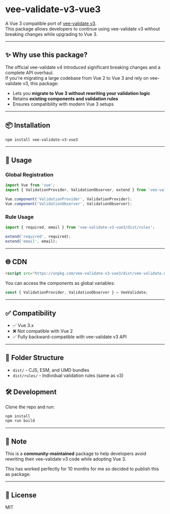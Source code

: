 # vee-validate-v3-vue3

A Vue 3 compatible port of [vee-validate v3](https://github.com/logaretm/vee-validate/tree/v3.4.14).  
This package allows developers to continue using vee-validate v3 without breaking changes while upgrading to Vue 3.

---

## ✨ Why use this package?

The official vee-validate v4 introduced significant breaking changes and a complete API overhaul.  
If you're migrating a large codebase from Vue 2 to Vue 3 and rely on vee-validate v3, this package:

- Lets you **migrate to Vue 3 without rewriting your validation logic**
- Retains **existing components and validation rules**
- Ensures compatibility with modern Vue 3 setups

---

## 📦 Installation

```bash
npm install vee-validate-v3-vue3
```

---

## 🔧 Usage

### Global Registration

```js
import Vue from 'vue';
import { ValidationProvider, ValidationObserver, extend } from 'vee-validate-v3-vue3';

Vue.component('ValidationProvider', ValidationProvider);
Vue.component('ValidationObserver', ValidationObserver);
```

### Rule Usage

```js
import { required, email } from 'vee-validate-v3-vue3/dist/rules';

extend('required', required);
extend('email', email);
```

---

## 🌐 CDN

```html
<script src="https://unpkg.com/vee-validate-v3-vue3/dist/vee-validate.min.js"></script>
```

You can access the components as global variables:

```js
const { ValidationProvider, ValidationObserver } = VeeValidate;
```

---

## ✅ Compatibility

- ✅ Vue 3.x
- ❌ Not compatible with Vue 2
- ✅ Fully backward-compatible with vee-validate v3 API

---

## 📁 Folder Structure

- `dist/` - CJS, ESM, and UMD bundles
- `dist/rules/` - Individual validation rules (same as v3)


## 🛠️ Development

Clone the repo and run:

```bash
npm install
npm run build
```

---

## 📢 Note

This is a **community-maintained** package to help developers avoid rewriting their vee-validate v3 code while adopting Vue 3.

This has worked perfectly for 10 months for me so decided to publish this as package.

---

## 📃 License

MIT
